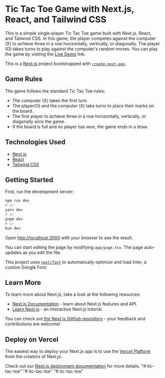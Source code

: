 # Tic Tac Toe Game with Next.js, React, and Tailwind CSS

This is a simple single-player Tic Tac Toe game built with Next.js, React, and Tailwind CSS. In this game, the player competes against the computer (X) to achieve three in a row horizontally, vertically, or diagonally. The player (O) takes turns to play against the computer's random moves.
You can play the game by visiting the [Live Demo](#) link.

This is a [Next.js](https://nextjs.org/) project bootstrapped with [`create-next-app`](https://github.com/vercel/next.js/tree/canary/packages/create-next-app).

## Game Rules

The game follows the standard Tic Tac Toe rules:

- The computer (X) takes the first turn.
- The player(O) and the computer (X) take turns to place their marks on the board.
- The first player to achieve three in a row horizontally, vertically, or diagonally wins the game.
- If the board is full and no player has won, the game ends in a draw.

## Technologies Used

- [Next.js](https://nextjs.org/)
- [React](https://reactjs.org/)
- [Tailwind CSS](https://tailwindcss.com/)

## Getting Started

First, run the development server:

```bash
npm run dev
# or
yarn dev
# or
pnpm dev
# or
bun dev
```

Open [http://localhost:3000](http://localhost:3000) with your browser to see the result.

You can start editing the page by modifying `app/page.tsx`. The page auto-updates as you edit the file.

This project uses [`next/font`](https://nextjs.org/docs/basic-features/font-optimization) to automatically optimize and load Inter, a custom Google Font.

## Learn More

To learn more about Next.js, take a look at the following resources:

- [Next.js Documentation](https://nextjs.org/docs) - learn about Next.js features and API.
- [Learn Next.js](https://nextjs.org/learn) - an interactive Next.js tutorial.

You can check out [the Next.js GitHub repository](https://github.com/vercel/next.js/) - your feedback and contributions are welcome!

## Deploy on Vercel

The easiest way to deploy your Next.js app is to use the [Vercel Platform](https://vercel.com/new?utm_medium=default-template&filter=next.js&utm_source=create-next-app&utm_campaign=create-next-app-readme) from the creators of Next.js.

Check out our [Next.js deployment documentation](https://nextjs.org/docs/deployment) for more details.
"# tic-tac-toe" 
"# tic-tac-toe" 
"# tic-tac-toe" 
